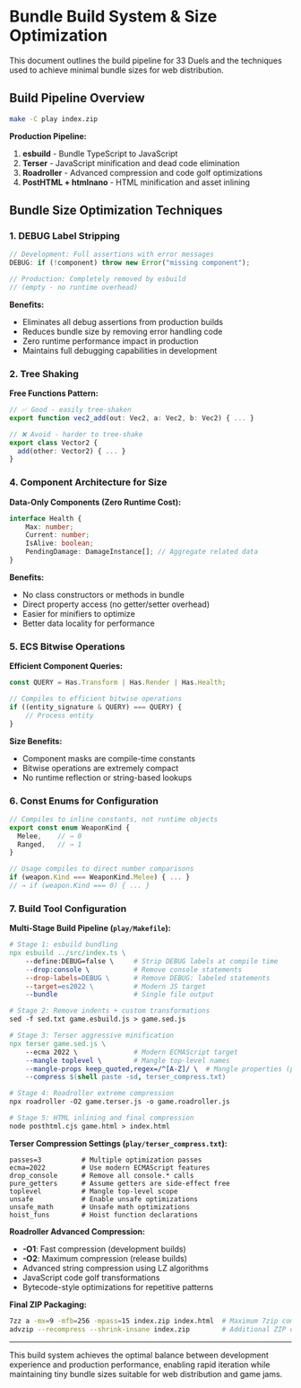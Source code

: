 # Bundle Build System & Size Optimization

This document outlines the build pipeline for 33 Duels and the techniques used to achieve minimal bundle sizes for web distribution.

## Build Pipeline Overview

```bash
make -C play index.zip
```

**Production Pipeline:**

1. **esbuild** - Bundle TypeScript to JavaScript
2. **Terser** - JavaScript minification and dead code elimination
3. **Roadroller** - Advanced compression and code golf optimizations
4. **PostHTML + htmlnano** - HTML minification and asset inlining

## Bundle Size Optimization Techniques

### 1. DEBUG Label Stripping

```typescript
// Development: Full assertions with error messages
DEBUG: if (!component) throw new Error("missing component");

// Production: Completely removed by esbuild
// (empty - no runtime overhead)
```

**Benefits:**

- Eliminates all debug assertions from production builds
- Reduces bundle size by removing error handling code
- Zero runtime performance impact in production
- Maintains full debugging capabilities in development

### 2. Tree Shaking

**Free Functions Pattern:**

```typescript
// ✅ Good - easily tree-shaken
export function vec2_add(out: Vec2, a: Vec2, b: Vec2) { ... }

// ❌ Avoid - harder to tree-shake
export class Vector2 {
  add(other: Vector2) { ... }
}
```

### 4. Component Architecture for Size

**Data-Only Components (Zero Runtime Cost):**

```typescript
interface Health {
    Max: number;
    Current: number;
    IsAlive: boolean;
    PendingDamage: DamageInstance[]; // Aggregate related data
}
```

**Benefits:**

- No class constructors or methods in bundle
- Direct property access (no getter/setter overhead)
- Easier for minifiers to optimize
- Better data locality for performance

### 5. ECS Bitwise Operations

**Efficient Component Queries:**

```typescript
const QUERY = Has.Transform | Has.Render | Has.Health;

// Compiles to efficient bitwise operations
if ((entity_signature & QUERY) === QUERY) {
    // Process entity
}
```

**Size Benefits:**

- Component masks are compile-time constants
- Bitwise operations are extremely compact
- No runtime reflection or string-based lookups

### 6. Const Enums for Configuration

```typescript
// Compiles to inline constants, not runtime objects
export const enum WeaponKind {
  Melee,    // → 0
  Ranged,   // → 1
}

// Usage compiles to direct number comparisons
if (weapon.Kind === WeaponKind.Melee) { ... }
// → if (weapon.Kind === 0) { ... }
```

### 7. Build Tool Configuration

**Multi-Stage Build Pipeline (`play/Makefile`):**

```makefile
# Stage 1: esbuild bundling
npx esbuild ../src/index.ts \
    --define:DEBUG=false \     # Strip DEBUG labels at compile time
    --drop:console \           # Remove console statements
    --drop-labels=DEBUG \      # Remove DEBUG: labeled statements
    --target=es2022 \          # Modern JS target
    --bundle                   # Single file output

# Stage 2: Remove indents + custom transformations
sed -f sed.txt game.esbuild.js > game.sed.js

# Stage 3: Terser aggressive minification
npx terser game.sed.js \
    --ecma 2022 \              # Modern ECMAScript target
    --mangle toplevel \        # Mangle top-level names
    --mangle-props keep_quoted,regex=/^[A-Z]/ \  # Mangle properties (preserve quoted/capitalized)
    --compress $(shell paste -sd, terser_compress.txt)

# Stage 4: Roadroller extreme compression
npx roadroller -O2 game.terser.js -o game.roadroller.js

# Stage 5: HTML inlining and final compression
node posthtml.cjs game.html > index.html
```

**Terser Compression Settings (`play/terser_compress.txt`):**

```
passes=3          # Multiple optimization passes
ecma=2022         # Use modern ECMAScript features
drop_console      # Remove all console.* calls
pure_getters      # Assume getters are side-effect free
toplevel          # Mangle top-level scope
unsafe            # Enable unsafe optimizations
unsafe_math       # Unsafe math optimizations
hoist_funs        # Hoist function declarations
```

**Roadroller Advanced Compression:**

- **-O1**: Fast compression (development builds)
- **-O2**: Maximum compression (release builds)
- Advanced string compression using LZ algorithms
- JavaScript code golf transformations
- Bytecode-style optimizations for repetitive patterns

**Final ZIP Packaging:**

```bash
7zz a -mx=9 -mfb=256 -mpass=15 index.zip index.html  # Maximum 7zip compression
advzip --recompress --shrink-insane index.zip        # Additional ZIP optimization
```

---

This build system achieves the optimal balance between development experience and production performance, enabling rapid iteration while maintaining tiny bundle sizes suitable for web distribution and game jams.
